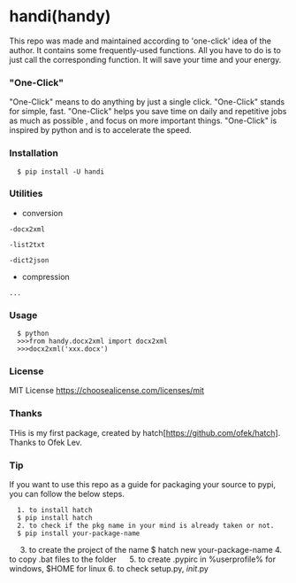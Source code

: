 # handi(handy)

   This repo was made and maintained according to 'one-click' idea of the author.
It contains some frequently-used functions.
All you have to do is to just call the corresponding function.
It will save your time and your energy.

### "One-Click"

"One-Click" means to do anything by just a single click.
"One-Click" stands for simple, fast.
"One-Click" helps you save time on daily and repetitive jobs as much as possible
, and focus on more important things.
"One-Click" is inspired by python and is to accelerate the speed.

### Installation
      
      $ pip install -U handi

### Utilities 

   * conversion

    -docx2xml

    -list2txt

    -dict2json

   * compression

    ...
    
### Usage

      $ python
      >>>from handy.docx2xml import docx2xml
      >>>docx2xml('xxx.docx')

### License

   MIT License <https://choosealicense.com/licenses/mit>
   
### Thanks

  THis is my first package, created by hatch[https://github.com/ofek/hatch]. Thanks to Ofek Lev.
  
### Tip

  If you want to use this repo as a guide for packaging your source to pypi, you can follow the below steps.
  
      1. to install hatch
      $ pip install hatch
      2. to check if the pkg name in your mind is already taken or not.
      $ pip install your-package-name
      3. to create the project of the name
      $ hatch new your-package-name
      4. to copy .bat files to the folder
      5. to create .pypirc in %userprofile% for windows, $HOME for linux
      6. to check setup.py, _init_.py
